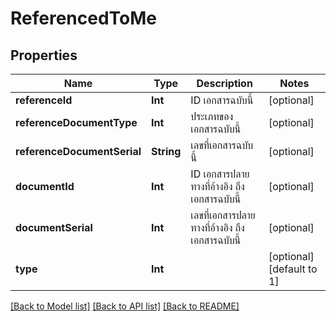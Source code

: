 # ReferencedToMe

## Properties
Name | Type | Description | Notes
------------ | ------------- | ------------- | -------------
**referenceId** | **Int** | ID เอกสารฉบับนี้ | [optional] 
**referenceDocumentType** | **Int** | ประเภทของเอกสารฉบับนี้ | [optional] 
**referenceDocumentSerial** | **String** | เลขที่เอกสารฉบับนี้ | [optional] 
**documentId** | **Int** | ID เอกสารปลายทางที่อ้างอิง ถึง เอกสารฉบับนี้ | [optional] 
**documentSerial** | **Int** | เลขที่เอกสารปลายทางที่อ้างอิง ถึง เอกสารฉบับนี้ | [optional] 
**type** | **Int** |  | [optional] [default to 1]

[[Back to Model list]](../README.md#documentation-for-models) [[Back to API list]](../README.md#documentation-for-api-endpoints) [[Back to README]](../README.md)



